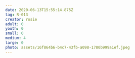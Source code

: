 ```yaml
---
date: 2020-06-13T15:55:14.875Z
tag: R-013
creator: rosie
adult: 0
youth: 0
small: 0
medium: 4
large: 0
photo: assets/16f864b6-b4c7-43fb-a098-1780b999a1ef.jpeg
---
```

